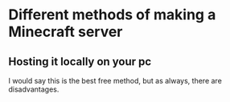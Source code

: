 # Different methods of making a Minecraft server

## Hosting it locally on your pc

I would say this is the best free method, but as always, there are disadvantages.
